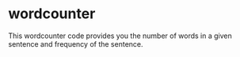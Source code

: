 # wordcounter
This wordcounter code provides you the number of words in a given sentence and frequency of the sentence.
